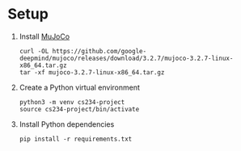 # Setup

1. Install [MuJoCo](https://github.com/google-deepmind/mujoco)

   ```
   curl -OL https://github.com/google-deepmind/mujoco/releases/download/3.2.7/mujoco-3.2.7-linux-x86_64.tar.gz
   tar -xf mujoco-3.2.7-linux-x86_64.tar.gz
   ```

2. Create a Python virtual environment

   ```
   python3 -m venv cs234-project
   source cs234-project/bin/activate
   ```

3. Install Python dependencies

   ```
   pip install -r requirements.txt
   ```
